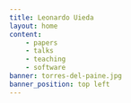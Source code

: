 ```yaml
---
title: Leonardo Uieda
layout: home
content:
    - papers
    - talks
    - teaching
    - software
banner: torres-del-paine.jpg
banner_position: top left
---
```

